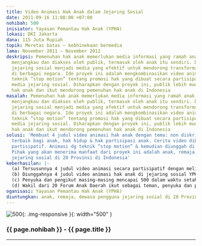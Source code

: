 ```yaml
---
title: Video Animasi Hak Anak dalam Jejaring Sosial
date: 2011-09-16 11:08:00 +07:00
nohibah: 500
inisiator: Yayasan Pemantau Hak Anak (YPHA)
lokasi: DKI Jakarta
dana: 115 Juta Rupiah
topik: Meretas batas – kebhinekaan bermedia
lama: November 2011 – November 2012
deskripsi: Pemenuhan hak anak memerlukan media informasi yang ramah anak, serta mampu
  menjangkau dan diakses oleh publik, termasuk oleh anak itu sendiri. Di sisi lain,
  jejaring sosial menjadi media yang efektif untuk mendorong transformasi sosial politik
  di berbagai negara. Ide proyek ini adalah mengkombinasikan video animasi dengan
  teknik “stop motion” tentang promosi hak yang dibuat secara partisipatif dengan
  media jejaring sosial. Diharapkan dengan proyek ini, publik lebih mudah memahami
  hak anak dan ikut mendorong pemenuhan hak anak di Indonesia
masalah: Pemenuhan hak anak memerlukan media informasi yang ramah anak, serta mampu
  menjangkau dan diakses oleh publik, termasuk oleh anak itu sendiri. Di sisi lain,
  jejaring sosial menjadi media yang efektif untuk mendorong transformasi sosial politik
  di berbagai negara. Ide proyek ini adalah mengkombinasikan video animasi dengan
  teknik “stop motion” tentang promosi hak yang dibuat secara partisipatif dengan
  media jejaring sosial. Diharapkan dengan proyek ini, publik lebih mudah memahami
  hak anak dan ikut mendorong pemenuhan hak anak di Indonesia
solusi: 'Membuat 4 judul video animasi hak anak dengan tema: non diskriminasi, kepentingan
  terbaik bagi anak, hak hidup & hak partisipasi anak. Cerita video dibuat secara
  partisipatif. Animasi dg teknik “stop motion” & kemudian diunggah di jejaring sosial.
  Pihak yang akan menerima manfaat dari proyek ini adalah anak, remaja, dewasa pengguna
  jejaring sosial di 20 Provinsi di Indonesia'
keberhasilan: |-
  (a) Tersusunnya 4 judul video animasi secara partisipatif dengan melibatkan 4 komunitas anak di Jakarta
  (b) Diunggahnya 4 judul video animasi hak anak di jejaring sosial YPHA
  (c) Penyuka dan pengikut masing-masing mencapai 500 dalam waktu setahun
  (d) Wakil dari 20 Forum Anak Daerah ikut sebagai teman, penyuka dan pengikut dalam waktu setahun
oganisasi: Yayasan Pemantau Hak Anak (YPHA)
diuntungkan: anak, remaja, dewasa pengguna jejaring sosial di 20 Provinsi di Indonesia
---
```


![500](/static/img/hibahcmb/500.png){: .img-responsive }{: width="500" }

### {{ page.nohibah }} - {{ page.title }}

---
